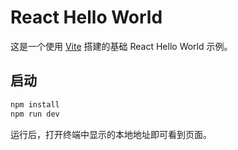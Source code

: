 # React Hello World

这是一个使用 [Vite](https://vitejs.dev/) 搭建的基础 React Hello World 示例。

## 启动

```bash
npm install
npm run dev
```

运行后，打开终端中显示的本地地址即可看到页面。
